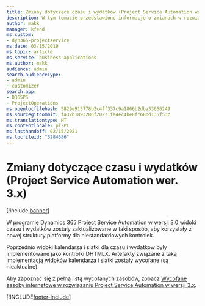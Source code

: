 ```yaml
---
title: Zmiany dotyczące czasu i wydatków (Project Service Automation wer. 3.x)
description: W tym temacie przedstawiono informacje o zmianach w rozwiązaniu dotyczących czasu i wydatków.
author: makk
manager: kfend
ms.custom:
- dyn365-projectservice
ms.date: 03/15/2019
ms.topic: article
ms.service: business-applications
ms.author: makk
audience: admin
search.audienceType:
- admin
- customizer
search.app:
- D365PS
- ProjectOperations
ms.openlocfilehash: 5829e915778b2c4ff337c9a1866b2dba33666249
ms.sourcegitcommit: fa32b1893286f20271fa4ec4be8fc68bd135f53c
ms.translationtype: HT
ms.contentlocale: pl-PL
ms.lasthandoff: 02/15/2021
ms.locfileid: "5284686"
---
```

# <a name="time-and-expense-changes-project-service-automation-3x"></a>Zmiany dotyczące czasu i wydatków (Project Service Automation wer. 3.x)

[!include [banner](../../includes/psa-now-project-operations.md)]

W programie Dynamics 365 Project Service Automation w wersji 3.0 widoki czasu i wydatków zostały zaktualizowane w taki sposób, aby korzystały z nowej struktury platformy dla niestandardowych kontrolek.

Poprzednio widoki kalendarza i siatki dla czasu i wydatków były implementowane jako kontrolki DHTMLX. Artefakty związane z taką implementacją widoków kalendarza i siatki zostały wycofane (są nieaktualne).

Aby zapoznać się z pełną listą wycofanych zasobów, zobacz [Wycofane zasoby internetowe w rozwiązaniu Project Service Automation w wersji 3.x](web-resources-deprecated-v3.x.md).


[!INCLUDE[footer-include](../../includes/footer-banner.md)]